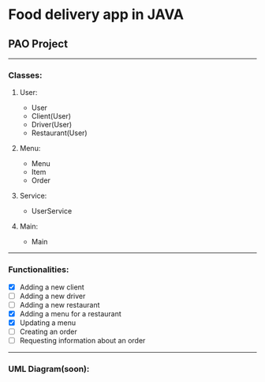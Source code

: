 # Food delivery app in **JAVA**
## PAO Project

---

### Classes:
1. User:
    * User
    * Client(User)
    * Driver(User)
    * Restaurant(User)
    
2. Menu:
    * Menu
    * Item
    * Order
    
3. Service:
    * UserService
    
4. Main:
    * Main
   
---

### Functionalities:

-[x] Adding a new client
-[ ] Adding a new driver
-[ ] Adding a new restaurant
-[x] Adding a menu for a restaurant
-[x] Updating a menu
-[ ] Creating an order
-[ ] Requesting information about an order

---

### UML Diagram(soon):
